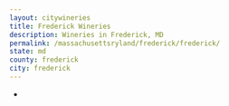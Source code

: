 ```yaml
---
layout: citywineries
title: Frederick Wineries
description: Wineries in Frederick, MD
permalink: /massachusettsryland/frederick/frederick/
state: md
county: frederick
city: frederick
---
```

-
